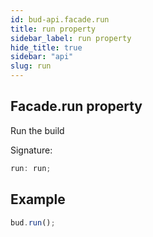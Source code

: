 ```yaml
---
id: bud-api.facade.run
title: run property
sidebar_label: run property
hide_title: true
sidebar: "api"
slug: run
---
```


## Facade.run property

Run the build

Signature:

```typescript
run: run;
```

## Example

```js
bud.run();
```
